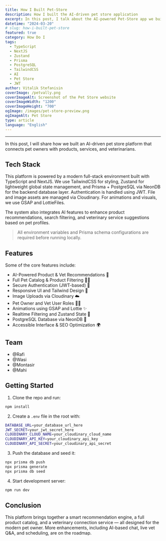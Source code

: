 ```yaml
---
title: How I Built Pet-Store
description: How I built the AI-driven pet store application
excerpt: In this post, I talk about the AI-powered Pet-Store app we built, the technologies we used, and the experiences we had while developing it.
datetime: "2024-03-20"
# slug: how-i-built-pet-store
featured: true
category: How Do I
tags:
  - TypeScript
  - NextJS
  - Zustand
  - Prisma
  - PostgreSQL
  - TailwindCSS
  - AI
  - Pet Store
  - JWT
author: Vitalik Stefanisin
coverImage: /petvally.png
coverImageAlt: Screenshot of the Pet Store website
coverImageWidth: "1200"
coverImageHeight: "700"
ogImage: /images/pet-store-preview.png
ogImageAlt: Pet Store
type: article
language: "English"
---
```


---

In this post, I will share how we built an AI-driven pet store platform that connects pet owners with products, services, and veterinarians.

## Tech Stack

This platform is powered by a modern full-stack environment built with TypeScript and NextJS. We use TailwindCSS for styling, Zustand for lightweight global state management, and Prisma + PostgreSQL via NeonDB for the backend database layer. Authentication is handled using JWT. File and image assets are managed via Cloudinary. For animations and visuals, we use GSAP and LottieFiles.

The system also integrates AI features to enhance product recommendations, search filtering, and veterinary service suggestions based on pet profiles.

> All environment variables and Prisma schema configurations are required before running locally.

## Features

Some of the core features include:

- AI-Powered Product & Vet Recommendations 🤖
- Full Pet Catalog & Product Filtering 🐶🐱
- Secure Authentication (JWT-based) 🔐
- Responsive UI and Tailwind Design 🎨
- Image Uploads via Cloudinary ☁️
- Pet Owner and Vet User Roles 🧑‍⚕️
- Animations using GSAP and Lottie ✨
- Realtime Filtering and Zustand State 🧠
- PostgreSQL Database via NeonDB 🐘
- Accessible Interface & SEO Optimization 🌍

## Team

- @Rafi
- @Wasi
- @Montasir
- @Mahi

## Getting Started

1. Clone the repo and run:

```bash
npm install
```

2. Create a `.env` file in the root with:

```bash
DATABASE_URL=your_database_url_here
JWT_SECRET=your_jwt_secret_here
CLOUDINARY_CLOUD_NAME=your_cloudinary_cloud_name
CLOUDINARY_API_KEY=your_cloudinary_api_key
CLOUDINARY_API_SECRET=your_cloudinary_api_secret
```

3. Push the database and seed it:

```bash
npx prisma db push
npx prisma generate
npx prisma db seed
```

4. Start development server:

```bash
npm run dev
```

## Conclusion

This platform brings together a smart recommendation engine, a full product catalog, and a veterinary connection service — all designed for the modern pet owner. More enhancements, including AI-based chat, live vet Q&A, and scheduling, are on the roadmap.
